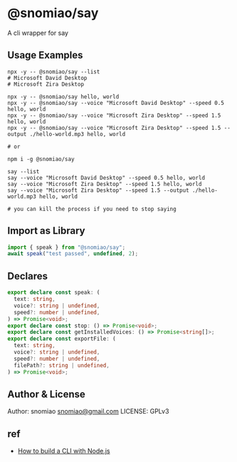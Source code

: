 # @snomiao/say

A cli wrapper for say

## Usage Examples

```shell
npx -y -- @snomiao/say --list
# Microsoft David Desktop
# Microsoft Zira Desktop

npx -y -- @snomiao/say hello, world
npx -y -- @snomiao/say --voice "Microsoft David Desktop" --speed 0.5 hello, world
npx -y -- @snomiao/say --voice "Microsoft Zira Desktop" --speed 1.5 hello, world
npx -y -- @snomiao/say --voice "Microsoft Zira Desktop" --speed 1.5 --output ./hello-world.mp3 hello, world

# or

npm i -g @snomiao/say

say --list
say --voice "Microsoft David Desktop" --speed 0.5 hello, world
say --voice "Microsoft Zira Desktop" --speed 1.5 hello, world
say --voice "Microsoft Zira Desktop" --speed 1.5 --output ./hello-world.mp3 hello, world

# you can kill the process if you need to stop saying
```

## Import as Library

```js
import { speak } from "@snomiao/say";
await speak("test passed", undefined, 2);
```

## Declares

```ts
export declare const speak: (
  text: string,
  voice?: string | undefined,
  speed?: number | undefined,
) => Promise<void>;
export declare const stop: () => Promise<void>;
export declare const getInstalledVoices: () => Promise<string[]>;
export declare const exportFile: (
  text: string,
  voice?: string | undefined,
  speed?: number | undefined,
  filePath?: string | undefined,
) => Promise<void>;
```

## Author & License

Author: snomiao <snomiao@gmail.com>
LICENSE: GPLv3

## ref

- [How to build a CLI with Node.js](https://www.twilio.com/blog/how-to-build-a-cli-with-node-js)
